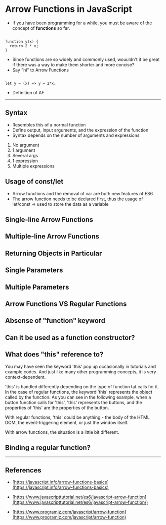 # Arrow Functions in JavaScript

- If you have been programming for a while, you must be aware of the concept of __functions__ so far.

```

function y(x) {
  return 2 * x;
}

```

- Since functions are so widely and commonly used, wouuldn't it be great if there was a way to make them shorter and more concise?
- Say "hi" to Arrow Functions


```

let y = (x) => y = 2*x;

```

- Definition of AF

---

## Syntax

- Resembles this of a normal function
- Define output, input arguments, and the expression of the function
- Syntax depends on the number of arguments and expressions
1. No argument
2. 1 argument
3. Several args
4. 1 expression
5. Multiple expressions

## Usage of const/let

- Arrow functions and the removal of var are both new features of ES6
- The arrow function needs to be declared first, thus the usage of let/const => used to store the data as a variable

## Single-line Arrow Functions

## Multiple-line Arrow Functions

## Returning Objects in Particular

## Single Parameters

## Multiple Parameters

## Arrow Functions VS Regular Functions

## Absense of "function" keyword

## Can it be used as a function constructor?

## What does "this" reference to?

You may have seen the keyword 'this' pop up occasionally in tutorials and example codes. And just like many other programming concepts, it is very context-dependent.

'this' is handled differently depending on the type of function tat calls for it. In the case of regular functions, the keyword 'this' represents the object called by the function. As you can see in the following example, when a button function calls for 'this', 'this' represents the buttons, and the properties of 'this' are the properties of the button. 

With regular functions, 'this' could be anything - the body of the HTML DOM, the event-triggering element, or just the window itself.

With arrow functions, the situation is a little bit different.



## Binding a regular function?

---

## References

- [https://javascript.info/arrow-functions-basics](https://javascript.info/arrow-functions-basics)

- [https://www.javascripttutorial.net/es6/javascript-arrow-function](https://www.javascripttutorial.net/es6/javascript-arrow-function/)

- [https://www.programiz.com/javascript/arrow-function](https://www.programiz.com/javascript/arrow-function)
